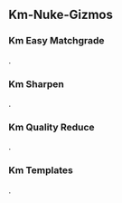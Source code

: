 ## Km-Nuke-Gizmos



### Km Easy Matchgrade


.

### Km Sharpen



.

### Km Quality Reduce



.


### Km Templates


.
